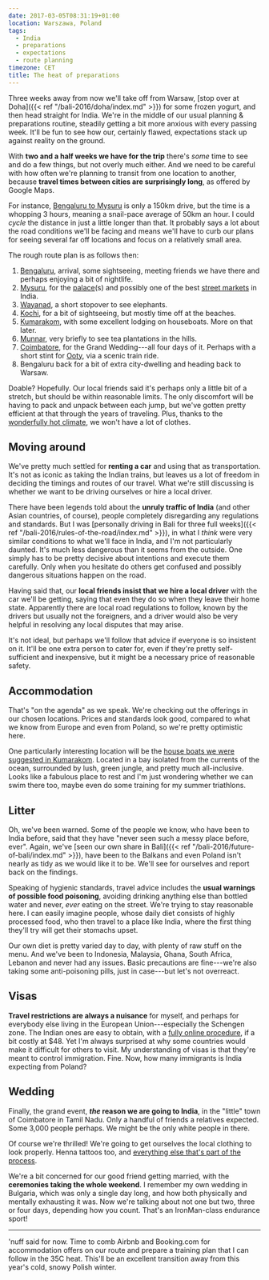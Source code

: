 ```yaml
---
date: 2017-03-05T08:31:19+01:00
location: Warszawa, Poland
tags:
  - India
  - preparations
  - expectations
  - route planning
timezone: CET
title: The heat of preparations
---
```


Three weeks away from now we'll take off from Warsaw, [stop over at Doha]({{< ref "/bali-2016/doha/index.md" >}}) for some frozen yogurt, and then head straight for India. We're in the middle of our usual planning & preparations routine, steadily getting a bit more anxious with every passing week. It'll be fun to see how our, certainly flawed, expectations stack up against reality on the ground.

<!--more-->

With __two and a half weeks we have for the trip__ there's _some_ time to see and do a few things, but not overly much either. And we need to be careful with how often we're planning to transit from one location to another, because __travel times between cities are surprisingly long__, as offered by Google Maps.

For instance, [Bengaluru to Mysuru](https://goo.gl/maps/US7naHLKhW62) is only a 150km drive, but the time is a whopping 3 hours, meaning a snail-pace average of 50km an hour. I could _cycle_ the distance in just a little longer than that. It probably says a lot about the road conditions we'll be facing and means we'll have to curb our plans for seeing several far off locations and focus on a relatively small area.

The rough route plan is as follows then:

1. [Bengaluru][lp-bengaluru], arrival, some sightseeing, meeting friends we have there and perhaps enjoying a bit of nightlife.
2. [Mysuru][lp-mysuru], for the [palace](https://en.wikipedia.org/wiki/Mysore_Palace)(s) and possibly one of the best [street markets][devaraja-street-market] in India.
3. [Wayanad][lp-wayanad], a short stopover to see elephants.
4. [Kochi][lp-kochi], for a bit of sightseeing, but mostly time off at the beaches.
5. [Kumarakom][lp-kumarakom], with some excellent lodging on houseboats. More on that later.
6. [Munnar][lp-munnar], very briefly to see tea plantations in the hills.
7. [Coimbatore][lp-coimbatore], for the Grand Wedding---all four days of it. Perhaps with a short stint for [Ooty][lp-ooty], via a scenic train ride.
8. Bengaluru back for a bit of extra city-dwelling and heading back to Warsaw.

Doable? Hopefully. Our local friends said it's perhaps only a little bit of a stretch, but should be within reasonable limits. The only discomfort will be having to pack and unpack between each jump, but we've gotten pretty efficient at that through the years of traveling. Plus, thanks to the [wonderfully hot climate][wunderground-bangalor], we won't have a lot of clothes.

## Moving around

We've pretty much settled for __renting a car__ and using that as transportation. It's not as iconic as taking the Indian trains, but leaves us a lot of freedom in deciding the timings and routes of our travel. What we're still discussing is whether we want to be driving ourselves or hire a local driver.

There have been legends told about the __unruly traffic of India__ (and other Asian countries, of course), people completely disregarding any regulations and standards. But I was [personally driving in Bali for three full weeks]({{< ref "/bali-2016/rules-of-the-road/index.md" >}}), in what I _think_ were very similar conditions to what we'll face in India, and I'm not particularly daunted. It's much less dangerous than it seems from the outside. One simply has to be pretty decisive about intentions and execute them carefully. Only when you hesitate do others get confused and possibly dangerous situations happen on the road.

Having said that, our __local friends insist that we hire a local driver__ with the car we'll be getting, saying that even they do so when they leave their home state. Apparently there are local road regulations to follow, known by the drivers but usually not the foreigners, and a driver would also be very helpful in resolving any local disputes that may arise.

It's not ideal, but perhaps we'll follow that advice if everyone is so insistent on it. It'll be one extra person to cater for, even if they're pretty self-sufficient and inexpensive, but it might be a necessary price of reasonable safety.

## Accommodation

That's "on the agenda" as we speak. We're checking out the offerings in our chosen locations. Prices and standards look good, compared to what we know from Europe and even from Poland, so we're pretty optimistic here.

One particularly interesting location will be the [house boats we were suggested in Kumarakom](http://www.kumarakomhouseboats.org/). Located in a bay isolated from the currents of the ocean, surrounded by lush, green jungle, and pretty much all-inclusive. Looks like a fabulous place to rest and I'm just wondering whether we can swim there too, maybe even do some training for my summer triathlons.

## Litter

Oh, we've been warned. Some of the people we know, who have been to India before, said that they have "never seen such a messy place before, ever". Again, we've [seen our own share in Bali]({{< ref "/bali-2016/future-of-bali/index.md" >}}), have been to the Balkans and even Poland isn't nearly as tidy as we would like it to be. We'll see for ourselves and report back on the findings.

Speaking of hygienic standards, travel advice includes the __usual warnings of possible food poisoning__, avoiding drinking anything else than bottled water and never, _ever_ eating on the street. We're trying to stay reasonable here. I can easily imagine people, whose daily diet consists of highly processed food, who then travel to a place like India, where the first thing they'll try will get their stomachs upset.

Our own diet is pretty varied day to day, with plenty of raw stuff on the menu. And we've been to Indonesia, Malaysia, Ghana, South Africa, Lebanon and never had any issues. Basic precautions are fine---we're also taking some anti-poisoning pills, just in case---but let's not overreact.

## Visas

__Travel restrictions are always a nuisance__ for myself, and perhaps for everybody else living in the European Union---especially the Schengen zone. The Indian ones are easy to obtain, with a [fully online procedure][india-online-visa], if a bit costly at $48. Yet I'm always surprised at why some countries would make it difficult for others to visit. My understanding of visas is that they're meant to control immigration. Fine. Now, how many immigrants is India expecting  from Poland?

## Wedding

Finally, the grand event, **_the_ reason we are going to India**, in the "little" town of Coimbatore in Tamil Nadu. Only a handful of friends a relatives expected. Some 3,000 people perhaps. We might be the only white people in there.

Of course we're thrilled! We're going to get ourselves the local clothing to look properly. Henna tattoos too, and [everything else that's part of the process][tamil-wedding].

We're a bit concerned for our good friend getting married, with the __ceremonies taking the whole weekend__. I remember my own wedding in Bulgaria, which was only a single day long, and how both physically and mentally exhausting it was. Now we're talking about not one but two, three or four days, depending how you count. That's an IronMan-class endurance sport!

---

'nuff said for now. Time to comb Airbnb and Booking.com for accommodation offers on our route and prepare a training plan that I can follow in the 35C heat. This'll be an excellent transition away from this year's cold, snowy Polish winter.

[devaraja-street-market]: http://www.global-gallivanting.com/reasons-to-visit-devaraja-market-in-mysore-a-photo-essay/
[india-online-visa]: https://indianvisaonline.gov.in/visa/tvoa.html
[lp-bengaluru]: https://www.lonelyplanet.com/india/bengaluru-bangalore
[lp-coimbatore]: https://www.lonelyplanet.com/india/tamil-nadu/coimbatore
[lp-kochi]: https://www.lonelyplanet.com/india/kerala/kochi-cochin
[lp-kumarakom]: https://www.lonelyplanet.com/india/kerala/kumarakom
[lp-munnar]: https://www.lonelyplanet.com/india/kerala/munnar
[lp-mysuru]: https://www.lonelyplanet.com/india/karnataka/mysore
[lp-ooty]: https://www.lonelyplanet.com/india/tamil-nadu/ooty-udhagamandalam
[lp-wayanad]: https://www.lonelyplanet.com/india/kerala/wayanad-wildlife-sanctuary
[tamil-wedding]: http://tamilculture.com/photos-tamil-hindu-wedding-ceremony/
[wunderground-bangalor]: https://www.wunderground.com/cgi-bin/findweather/getForecast?query=Bangalore%2C+India
